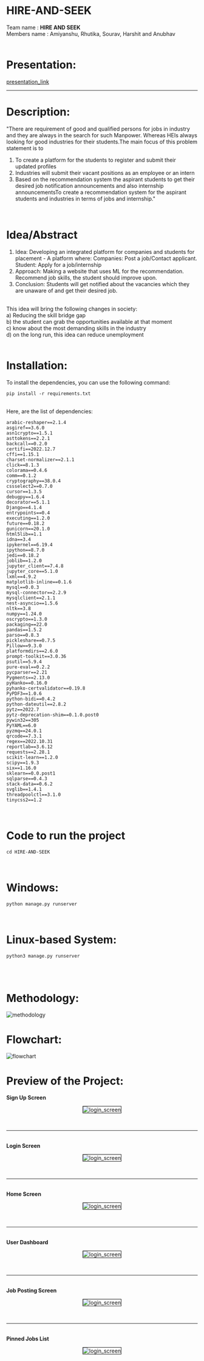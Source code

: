 # HIRE-AND-SEEK
Team name : <strong>HIRE AND SEEK</strong>
<br>Members name : Amiyanshu, Rhutika, Sourav, Harshit and Anubhav <br>
<br>

# Presentation:
<a href="https://www.sih.gov.in/uploads/template/AbstractHireandSeekSW20220329131341.pdf"> presentation_link </a>
<br>
<hr>

# Description:
"There are requirement of good and qualified persons for jobs in industry and they are always in the search for such Manpower. Whereas HEIs always looking for good industries for their students.The main focus of this problem statement is to <br>
1. To create a platform for the students to register and submit their updated profiles 
2. Industries will submit their vacant positions as an employee or an intern 
3. Based on the recommendation system the aspirant students to get their desired job notification announcements and also internship announcementsTo create a recommendation system for the aspirant students and industries in terms of jobs and internship."

<br>

# Idea/Abstract
1. Idea: Developing an integrated platform for companies and students for placement - A platform where: Companies: Post a job/Contact applicant. Student: Apply for a job/internship <br>
2. Approach: Making a website that uses ML for the recommendation. Recommend job skills, the student should improve upon. <br>
3. Conclusion: Students will get notified about the vacancies which they are unaware of and get their desired job. 
<br>
This idea will bring the following changes in society: <br>
a) Reducing the skill bridge gap <br>
b) the student can grab the opportunities available at that moment <br>
c) know about the most demanding skills in the industry <br>
d) on the long run, this idea can reduce unemployment <br>
<br>

# Installation: <br>
To install the dependencies, you can use the following command:
<br>
```
pip install -r requirements.txt
```
<br>
Here, are the list of dependencies:<br>

```
arabic-reshaper==2.1.4
asgiref==3.6.0
asn1crypto==1.5.1
asttokens==2.2.1
backcall==0.2.0
certifi==2022.12.7
cffi==1.15.1
charset-normalizer==2.1.1
click==8.1.3
colorama==0.4.6
comm==0.1.2
cryptography==38.0.4
cssselect2==0.7.0
cursor==1.3.5
debugpy==1.6.4
decorator==5.1.1
Django==4.1.4
entrypoints==0.4
executing==1.2.0
future==0.18.2
gunicorn==20.1.0
html5lib==1.1
idna==3.4
ipykernel==6.19.4
ipython==8.7.0
jedi==0.18.2
joblib==1.2.0
jupyter_client==7.4.8
jupyter_core==5.1.0
lxml==4.9.2
matplotlib-inline==0.1.6
mysql==0.0.3
mysql-connector==2.2.9
mysqlclient==2.1.1
nest-asyncio==1.5.6
nltk==3.8
numpy==1.24.0
oscrypto==1.3.0
packaging==22.0
pandas==1.5.2
parso==0.8.3
pickleshare==0.7.5
Pillow==9.3.0
platformdirs==2.6.0
prompt-toolkit==3.0.36
psutil==5.9.4
pure-eval==0.2.2
pycparser==2.21
Pygments==2.13.0
pyHanko==0.16.0
pyhanko-certvalidator==0.19.8
PyPDF3==1.0.6
python-bidi==0.4.2
python-dateutil==2.8.2
pytz==2022.7
pytz-deprecation-shim==0.1.0.post0
pywin32==305
PyYAML==6.0
pyzmq==24.0.1
qrcode==7.3.1
regex==2022.10.31
reportlab==3.6.12
requests==2.28.1
scikit-learn==1.2.0
scipy==1.9.3
six==1.16.0
sklearn==0.0.post1
sqlparse==0.4.3
stack-data==0.6.2
svglib==1.4.1
threadpoolctl==3.1.0
tinycss2==1.2

```
<br>

# Code to run the project
```
cd HIRE-AND-SEEK
```
<br>

# Windows: <br>
```
python manage.py runserver
```
<br>

# Linux-based System: <br>
```
python3 manage.py runserver
```


<br>
<br>

# Methodology: <br>
<img src="https://raw.githubusercontent.com/RajAnubhav/HIRE-AND-SEEK/master/methodologyDiagram.png" alt="methodology">
<br>

# Flowchart: <br>
<img src="https://raw.githubusercontent.com/RajAnubhav/HIRE-AND-SEEK/master/flowchartSIH.png" alt="flowchart">
<br>

# Preview of the Project: <br>
<strong> Sign Up Screen </strong>
<br>
<p align="center" width="100%">
  <img src="https://raw.githubusercontent.com/RajAnubhav/HIRE-AND-SEEK/master/drive-download-20230407T174705Z-001/Sign%20up.jpg" alt="login_screen" style="border: 1px solid black">
</p>
<br>
<hr>
<br>
<strong>Login Screen</strong>
<br>
<p align="center" width="100%">
  <img src="https://raw.githubusercontent.com/RajAnubhav/HIRE-AND-SEEK/master/drive-download-20230407T174705Z-001/Login%20Page.jpg" alt="login_screen"  style="border: 1px solid black">
</p>
<br>
<hr>
<br>
<strong>Home Screen</strong>
<br>
<p align="center" width="100%">
  <img src="https://raw.githubusercontent.com/RajAnubhav/HIRE-AND-SEEK/master/drive-download-20230407T174705Z-001/Main%20Page.jpg" alt="login_screen"  style="border: 1px solid black">
</p>
<br>
<hr>
<br>
<strong>User Dashboard</strong>
<br>
<p align="center" width="100%">
  <img src="https://raw.githubusercontent.com/RajAnubhav/HIRE-AND-SEEK/master/drive-download-20230407T174705Z-001/User%20Page.jpg" alt="login_screen" style="border: 1px solid black">
</p>
<br>
<hr>
<br>
<strong>Job Posting Screen</strong>
<br>
<p align="center" width="100%">
  <img src="https://raw.githubusercontent.com/RajAnubhav/HIRE-AND-SEEK/master/drive-download-20230407T174705Z-001/Posting%20List%20from%20Company.jpg" alt="login_screen" style="border: 1px solid black">
</p>
<br>
<hr>
<br>
<strong>Pinned Jobs List</strong>
<br>
<p align="center" width="100%">
  <img src="https://raw.githubusercontent.com/RajAnubhav/HIRE-AND-SEEK/master/drive-download-20230407T174705Z-001/Recommendation%20list.jpg" alt="login_screen" style="border: 1px solid black">
</p>
<br>
